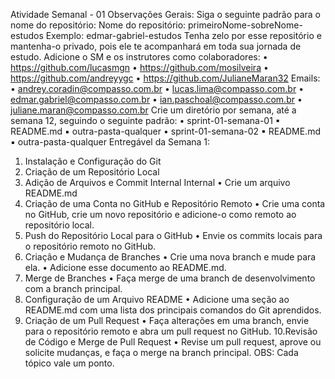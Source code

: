 Atividade Semanal - 01
Observações Gerais:
Siga o seguinte padrão para o nome do repositório:
Nome do repositório: primeiroNome-sobreNome-estudos
Exemplo: edmar-gabriel-estudos
Tenha zelo por esse repositório e mantenha-o privado, pois ele te 
acompanhará em toda sua jornada de estudo.
Adicione o SM e os instrutores como colaboradores:
• https://github.com/lucasmgn
• https://github.com/mosilveira
• https://github.com/andreyygc
• https://github.com/JulianeMaran32
Emails:
• andrey.coradin@compasso.com.br
• lucas.lima@compasso.com.br
• edmar.gabriel@compasso.com.br
• ian.paschoal@compasso.com.br
• juliane.maran@compasso.com.br
Crie um diretório por semana, até a semana 12, seguindo o seguinte padrão:
• sprint-01-semana-01
▪ README.md
▪ outra-pasta-qualquer
• sprint-01-semana-02
▪ README.md
▪ outra-pasta-qualquer
Entregável da Semana 1:
1. Instalação e Configuração do Git
2. Criação de um Repositório Local
3. Adição de Arquivos e Commit
Internal
Internal
• Crie um arquivo README.md 
4. Criação de uma Conta no GitHub e Repositório Remoto
• Crie uma conta no GitHub, crie um novo repositório e adicione-o como 
remoto ao repositório local.
5. Push do Repositório Local para o GitHub
• Envie os commits locais para o repositório remoto no GitHub.
6. Criação e Mudança de Branches
• Crie uma nova branch e mude para ela.
• Adicione esse documento ao README.md. 
7. Merge de Branches
• Faça merge de uma branch de desenvolvimento com a branch principal.
8. Configuração de um Arquivo README
• Adicione uma seção ao README.md com uma lista dos principais 
comandos do Git aprendidos.
9. Criação de um Pull Request
• Faça alterações em uma branch, envie para o repositório remoto e abra 
um pull request no GitHub.
10.Revisão de Código e Merge de Pull Request
• Revise um pull request, aprove ou solicite mudanças, e faça o merge na 
branch principal.
OBS: Cada tópico vale um ponto. 